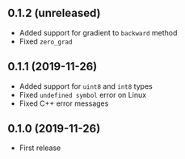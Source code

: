 ## 0.1.2 (unreleased)

- Added support for gradient to `backward` method
- Fixed `zero_grad`

## 0.1.1 (2019-11-26)

- Added support for `uint8` and `int8` types
- Fixed `undefined symbol` error on Linux
- Fixed C++ error messages

## 0.1.0 (2019-11-26)

- First release
